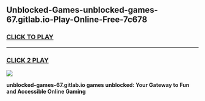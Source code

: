 
## Unblocked-Games-unblocked-games-67.gitlab.io-Play-Online-Free-7c678
<h3>
<a href="https://premium76.site?title=unblocked-games-67.gitlab.io&ref=26A">CLICK TO PLAY</a></h3>
<hr>

<h3>
<a href="https://premium76.site?title=unblocked-games-67.gitlab.io&ref=26A">CLICK 2 PLAY</a>
  
</h3>

<a href="https://premium76.site?title=unblocked-games-67.gitlab.io&ref=26A"><img src="https://clearcache.store/games.png"></a>


**unblocked-games-67.gitlab.io games unblocked: Your Gateway to Fun and Accessible Online Gaming**
